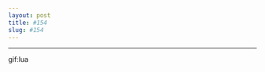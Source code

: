 ```yaml
---
layout: post
title: #154
slug: #154
---
```

---
<p class="description" style="text-align: justify;">
gif:lua
